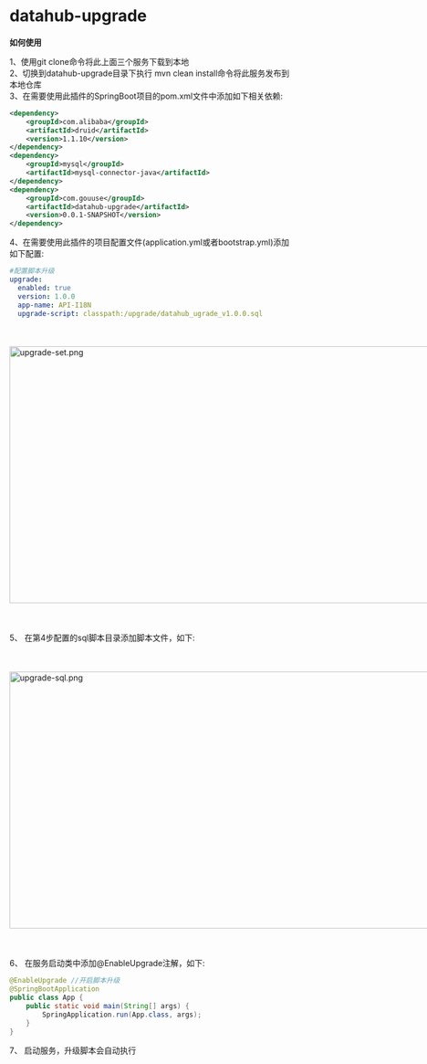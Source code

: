 # datahub-upgrade

**如何使用**

1、使用git clone命令将此上面三个服务下载到本地<br/>
2、切换到datahub-upgrade目录下执行 mvn clean install命令将此服务发布到本地仓库<br/>
3、在需要使用此插件的SpringBoot项目的pom.xml文件中添加如下相关依赖:<br/>

```xml
<dependency>
    <groupId>com.alibaba</groupId>
    <artifactId>druid</artifactId>
    <version>1.1.10</version>
</dependency>
<dependency>
    <groupId>mysql</groupId>
    <artifactId>mysql-connector-java</artifactId>
</dependency>
<dependency>
	<groupId>com.gouuse</groupId>
	<artifactId>datahub-upgrade</artifactId>
	<version>0.0.1-SNAPSHOT</version>
</dependency>
```

4、在需要使用此插件的项目配置文件(application.yml或者bootstrap.yml)添加如下配置:

```yaml
#配置脚本升级
upgrade:
  enabled: true
  version: 1.0.0
  app-name: API-I18N
  upgrade-script: classpath:/upgrade/datahub_ugrade_v1.0.0.sql
```

<div style="width:770px;height:450px;margin:50px 0px">
   <img alt="upgrade-set.png" src="/images/upgrade-set.png" width="770" height="450"/>
</div>

5、 在第4步配置的sql脚本目录添加脚本文件，如下:

<div style="width:770px;height:450px;margin:50px 0px">
   <img alt="upgrade-sql.png" src="/images/upgrade-sql.png" width="770" height="450"/>
</div>

6、 在服务启动类中添加@EnableUpgrade注解，如下:

```java
@EnableUpgrade //开启脚本升级
@SpringBootApplication
public class App {
	public static void main(String[] args) {
		SpringApplication.run(App.class, args);
	}
}
```
7、 启动服务，升级脚本会自动执行
